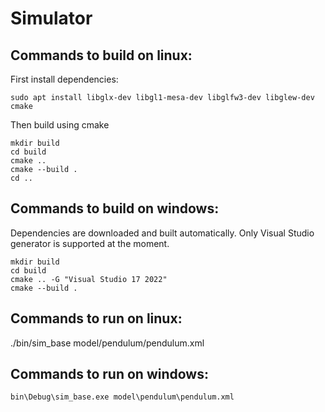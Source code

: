 # Simulator

## Commands to build on linux:

First install dependencies:
```
sudo apt install libglx-dev libgl1-mesa-dev libglfw3-dev libglew-dev cmake
```

Then build using cmake
```
mkdir build
cd build
cmake ..
cmake --build .
cd ..
```

## Commands to build on windows:
Dependencies are downloaded and built automatically.
Only Visual Studio generator is supported at the moment.

```
mkdir build
cd build
cmake .. -G "Visual Studio 17 2022"
cmake --build .
```

## Commands to run on linux:

./bin/sim_base model/pendulum/pendulum.xml

## Commands to run on windows:

```
bin\Debug\sim_base.exe model\pendulum\pendulum.xml
```
